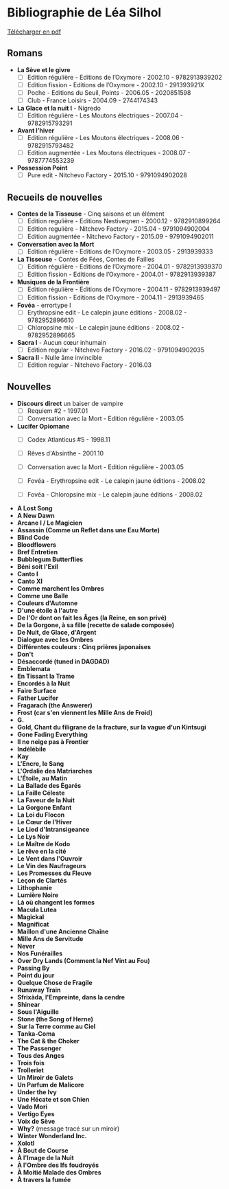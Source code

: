 # Bibliographie de Léa Silhol

[Télécharger en pdf](https://gitprint.com/luigibrosse/lea-silhol-bilbiographie/blob/master/README.md?download)

## Romans

* **La Sève et le givre**
  * [ ] Edition régulière - Editions de l’Oxymore - 2002.10 - 9782913939202
  * [ ] Edition fission - Editions de l’Oxymore - 2002.10 - 291393921X
  * [ ] Poche - Editions du Seuil, Points - 2006.05 - 2020851598
  * [ ] Club - France Loisirs - 2004.09 - 2744174343
* **La Glace et la nuit I** - Nigredo
  * [ ] Edition régulière - Les Moutons électriques - 2007.04 - 9782915793291
* **Avant l’hiver**
  * [ ] Edition régulière - Les Moutons électriques - 2008.06 - 9782915793482
  * [ ] Edition augmentée - Les Moutons électriques - 2008.07 - 9787774553239
* **Possession Point**
  * [ ] Pure edit - Nitchevo Factory - 2015.10 - 9791094902028

## Recueils de nouvelles
* **Contes de la Tisseuse** - Cinq saisons et un élément
  * [ ] Edition regulière - Editions Nestiveqnen - 2000.12 - 9782910899264
  * [ ] Edition regulière - Nitchevo Factory - 2015.04 - 9791094902004
  * [ ] Edition augmentée - Nitchevo Factory - 2015.09 - 9791094902011
* **Conversation avec la Mort**
  * [ ] Edition régulière - Editions de l’Oxymore - 2003.05 - 2913939333
* **La Tisseuse** - Contes de Fées, Contes de Failles
  * [ ] Edition régulière - Editions de l’Oxymore - 2004.01 - 9782913939370
  * [ ] Edition fission - Editions de l’Oxymore - 2004.01 - 9782913939387
* **Musiques de la Frontière**
  * [ ] Edition régulière - Editions de l’Oxymore - 2004.11 - 9782913939497
  * [ ] Edition fission - Editions de l’Oxymore - 2004.11 - 2913939465
* **Fovéa** - errortype I
  * [ ] Erythropsine edit - Le calepin jaune éditions - 2008.02 - 9782952896610
  * [ ] Chloropsine mix - Le calepin jaune éditions - 2008.02 - 9782952896665
* **Sacra I** - Aucun cœur inhumain
  * [ ] Edition regular - Nitchevo Factory - 2016.02 - 9791094902035
* **Sacra II** - Nulle âme invincible
  * [ ] Edition regular - Nitchevo Factory - 2016.03

## Nouvelles

* **Discours direct** un baiser de vampire
  * [ ] Requiem #2 - 1997.01
  * [ ] Conversation avec la Mort - Edition régulière - 2003.05
* **Lucifer Opiomane**
  * [ ] Codex Atlanticus #5 - 1998.11
  * [ ] Rêves d'Absinthe - 2001.10
  * [ ] Conversation avec la Mort - Edition régulière - 2003.05
  * [ ] Fovéa - Erythropsine edit - Le calepin jaune éditions - 2008.02
  * [ ] Fovéa - Chloropsine mix - Le calepin jaune éditions - 2008.02


* **A Lost Song**
* **A New Dawn**
* **Arcane I / Le Magicien**
* **Assassin (Comme un Reflet dans une Eau Morte)**
* **Blind Code**
* **Bloodflowers**
* **Bref Entretien**
* **Bubblegum Butterflies**
* **Béni soit l'Exil**
* **Canto I**
* **Canto XI**
* **Comme marchent les Ombres**
* **Comme une Balle**
* **Couleurs d'Automne**
* **D'une étoile à l'autre**
* **De l'Or dont on fait les Âges (la Reine, en son privé)**
* **De la Gorgone, à sa fille (recette de salade composée)**
* **De Nuit, de Glace, d'Argent**
* **Dialogue avec les Ombres**
* **Différentes couleurs : Cinq prières japonaises**
* **Don't**
* **Désaccordé (tuned in DAGDAD)**
* **Emblemata**
* **En Tissant la Trame**
* **Encordés à la Nuit**
* **Faire Surface**
* **Father Lucifer**
* **Fragarach (the Answerer)**
* **Frost (car s'en viennent les Mille Ans de Froid)**
* **G.**
* **Gold, Chant du filigrane de la fracture, sur la vague d'un Kintsugi**
* **Gone Fading Everything**
* **Il ne neige pas à Frontier**
* **Indélébile**
* **Kay**
* **L'Encre, le Sang**
* **L'Ordalie des Matriarches**
* **L'Étoile, au Matin**
* **La Ballade des Égarés**
* **La Faille Céleste**
* **La Faveur de la Nuit**
* **La Gorgone Enfant**
* **La Loi du Flocon**
* **Le Cœur de l'Hiver**
* **Le Lied d'Intransigeance**
* **Le Lys Noir**
* **Le Maître de Kodo**
* **Le rêve en la cité**
* **Le Vent dans l'Ouvroir**
* **Le Vin des Naufrageurs**
* **Les Promesses du Fleuve**
* **Leçon de Clartés**
* **Lithophanie**
* **Lumière Noire**
* **Là où changent les formes**
* **Macula Lutea**
* **Magickal**
* **Magnificat**
* **Maillon d'une Ancienne Chaîne**
* **Mille Ans de Servitude**
* **Never**
* **Nos Funérailles**
* **Over Dry Lands (Comment la Nef Vint au Fou)**
* **Passing By**
* **Point du jour**
* **Quelque Chose de Fragile**
* **Runaway Train**
* **Sfrixàda, l'Empreinte, dans la cendre**
* **Shinear**
* **Sous l'Aiguille**
* **Stone (the Song of Herne)**
* **Sur la Terre comme au Ciel**
* **Tanka-Coma**
* **The Cat & the Choker**
* **The Passenger**
* **Tous des Anges**
* **Trois fois**
* **Trolleriet**
* **Un Miroir de Galets**
* **Un Parfum de Malicore**
* **Under the Ivy**
* **Une Hécate et son Chien**
* **Vado Mori**
* **Vertigo Eyes**
* **Voix de Sève**
* **Why?** (message tracé sur un miroir)
* **Winter Wonderland Inc.**
* **Xolotl**
* **À Bout de Course**
* **À l'Image de la Nuit**
* **À l'Ombre des Ifs foudroyés**
* **À Moitié Malade des Ombres**
* **À travers la fumée**
